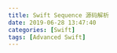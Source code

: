 ```yaml
---
title: Swift Sequence 源码解析
date: 2019-06-28 13:47:40
categories: [Swift]
tags: [Advanced Swift]
---
```


